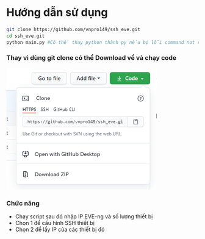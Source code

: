# Hướng dẫn sử dụng

``` bash
git clone https://github.com/vnpro149/ssh_eve.git
cd ssh_eve.git
python main.py #Có thể thay python thành py nếu bị lỗi command not recognized
```
### Thay vì dùng git clone có thể Download về và chạy code
![](media/pic1.png)

### Chức năng
- Chạy script sau đó nhập IP EVE-ng và số lượng thiết bị
- Chọn 1 để cấu hình SSH thiết bị
- Chọn 2 để lấy IP của các thiết bị đó